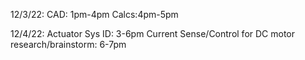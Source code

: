 12/3/22:
CAD: 1pm-4pm
Calcs:4pm-5pm

12/4/22:
Actuator Sys ID: 3-6pm
Current Sense/Control for DC motor research/brainstorm: 6-7pm
